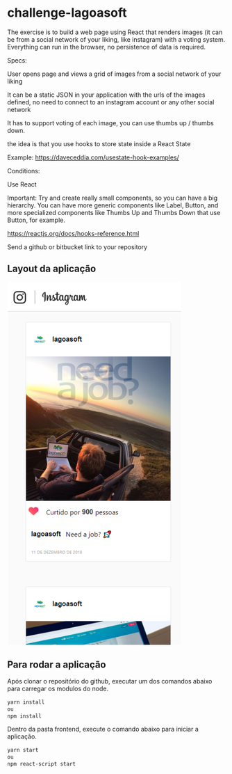 # challenge-lagoasoft

The exercise is to build a web page using React that renders images (it can be from a social network of your liking, like instagram) with a voting system. Everything can run in the browser, no persistence of data is required.

Specs:

User opens page and views a grid of images from a social network of your liking

It can be a static JSON in your application with the urls of the images defined, no need to connect to an instagram account or any other social network

It has to support voting of each image, you can use thumbs up / thumbs down.

the idea is that you use hooks to store state inside a React State

Example: https://daveceddia.com/usestate-hook-examples/

Conditions:

Use React

Important: Try and create really small components, so you can have a big hierarchy. You can have more generic components like Label, Button, and more specialized components like Thumbs Up and Thumbs Down that use Button, for example.

https://reactjs.org/docs/hooks-reference.html

Send a github or bitbucket link to your repository

## Layout da aplicação

<img src="frontend/src/assets/instalagoasoft.png" width="400">

## Para rodar a aplicação

Após clonar o repositório do github, executar um dos comandos abaixo para carregar os modulos do node.

    yarn install
    ou
    npm install

Dentro da pasta frontend, execute o comando abaixo para iniciar a aplicação.

    yarn start
    ou
    npm react-script start